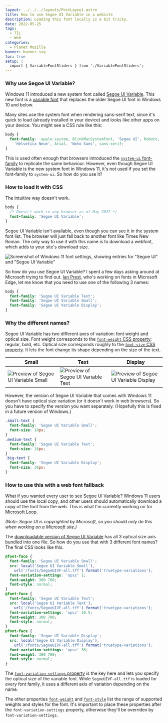 ```yaml
---
layout: ../../../layouts/PostLayout.astro
title: How to use Segoe UI Variable in a website
description: Loading this font locally is a bit tricky.
date: 2022-05-25
tags:
  - TIL
  - Web
categories:
  - Planet Mozilla
banner: banner.svg
toc: true
setup: |
  import { VariableFontSliders } from './VariableFontSliders';
---
```


### Why use Segoe UI Variable?

Windows 11 introduced a new system font called [Segoe UI Variable](https://docs.microsoft.com/en-us/windows/apps/design/signature-experiences/typography). This new font is a [variable font](https://developer.mozilla.org/en-US/docs/Web/CSS/CSS_Fonts/Variable_Fonts_Guide) that replaces the older Segoe UI font in Windows 10 and below.

Many sites use the system font when rendering sans-serif text, since it's quick to load (already installed in your device) and looks like other apps on your device. You might see a CSS rule like this:

```css
body {
  font-family: -apple-system, BlinkMacSystemFont, 'Segoe UI', Roboto,
    'Helvetica Neue', Arial, 'Noto Sans', sans-serif;
}
```

This is used often enough that browsers introduced the [`system-ui` font-family](https://developer.mozilla.org/en-US/docs/Web/CSS/font-family#system-ui) to replicate the same behaviour. However, even though Segoe UI Variable is the new system font in Windows 11, it's not used if you set the font-family to `system-ui`. So how do you use it?

### How to load it with CSS

The intuitive way doesn't work.

```css
body {
  /* Doesn't work in any browser as of May 2022 */
  font-family: 'Segoe UI Variable';
}
```

Segoe UI Variable isn't available, even though you can see it in the system font list. The browser will just fall back to another font like Times New Roman. The only way to use it with this name is to download a webfont, which adds to your site's download size.

![Screenshot of Windows 11 font settings, showing entries for "Segoe UI" and "Segoe UI Variable"](font-settings-windows-11.png)

So how do you use Segoe UI Variable? I spent a few days asking around at Microsoft trying to find out. [Ian Prest](https://www.linkedin.com/in/ian-prest-5a93061/), who's working on fonts in Microsoft Edge, let me know that you need to use one of the following 3 names:

```css
body {
  font-family: 'Segoe UI Variable Text';
  font-family: 'Segoe UI Variable Small';
  font-family: 'Segoe UI Variable Display';
}
```

### Why the different names?

Segoe UI Variable has two different axes of variation: font weight and optical size. Font weight corresponds to the [`font-weight` CSS property](https://developer.mozilla.org/en-US/docs/Web/CSS/font-weight): regular, bold, etc. Optical size corresponds roughly to the [`font-size` CSS property](https://developer.mozilla.org/en-US/docs/Web/CSS/font-size). It lets the font change its shape depending on the size of the text.

| Small | Text | Display |
| --- | --- | --- |
| ![Preview of Segoe UI Variable Small](typography_caption.svg) | ![Preview of Segoe UI Variable Text](typography_body.svg) | ![Preview of Segoe UI Variable Display](typography_title.svg) |

However, the version of Segoe UI Variable that comes with Windows 11 doesn't have optical size variation (or it doesn't work in web browsers). So you have to specify the version you want separately. (Hopefully this is fixed in a future version of Windows.)

```css
.small-text {
  font-family: 'Segoe UI Variable Small';
  font-size: 10px;
}
.medium-text {
  font-family: 'Segoe UI Variable Text';
  font-size: 16px;
}
.big-text {
  font-family: 'Segoe UI Variable Display';
  font-size: 36px;
}
```

### How to use this with a web font fallback

What if you wanted every user to see Segoe UI Variable? Windows 11 users should use the local copy, and other users should automatically download a copy of the font from the web. This is what I'm currently working on for [Microsoft Loop](https://www.microsoft.com/en-us/microsoft-loop).

_(Note: Segoe UI is copyrighted by Microsoft, so you should only do this when working on a Microsoft site.)_

The [downloadable version of Segoe UI Variable](https://aka.ms/SegoeUIVariable) has all 3 optical size axis bundled into one file. So how do you use that with 3 different font names? The final CSS looks like this.

```css
@font-face {
  font-family: 'Segoe UI Variable Small';
  src: local('Segoe UI Variable Small'),
    url('/fonts/SegoeUIVF-all.tff') format('truetype-variations');
  font-variation-settings: 'opsz' 1;
  font-weight: 300 700;
  font-style: normal;
}
@font-face {
  font-family: 'Segoe UI Variable Text';
  src: local('Segoe UI Variable Text'),
    url('/fonts/SegoeUIVF-all.tff') format('truetype-variations');
  font-variation-settings: 'opsz' 10.5;
  font-weight: 300 700;
  font-style: normal;
}
@font-face {
  font-family: 'Segoe UI Variable Display';
  src: local('Segoe UI Variable Display'),
    url('/fonts/SegoeUIVF-all.tff') format('truetype-variations');
  font-variation-settings: 'opsz' 36;
  font-weight: 300 700;
  font-style: normal;
}
```

The [`font-variation-settings` property](https://developer.mozilla.org/en-US/docs/Web/CSS/@font-face/font-variation-settings) is the key here and lets you specify the optical size of the variable font. While `SegoeUIVF-all.ttf` is loaded for every font family, it uses a different axis of variation depending on the name.

The other properties [`font-weight`](https://developer.mozilla.org/en-US/docs/Web/CSS/@font-face/font-weight) and [`font-style`](https://developer.mozilla.org/en-US/docs/Web/CSS/@font-face/font-style) list the range of supported weights and styles for the font. It's important to place these properties after the `font-variation-settings` property, otherwise they'll be overriden by `font-variation-settings`.

<VariableFontSliders client:visible />
